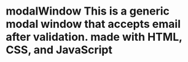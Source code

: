 # modalWindow This is a generic modal window that accepts email after validation. made with HTML, CSS, and JavaScript
